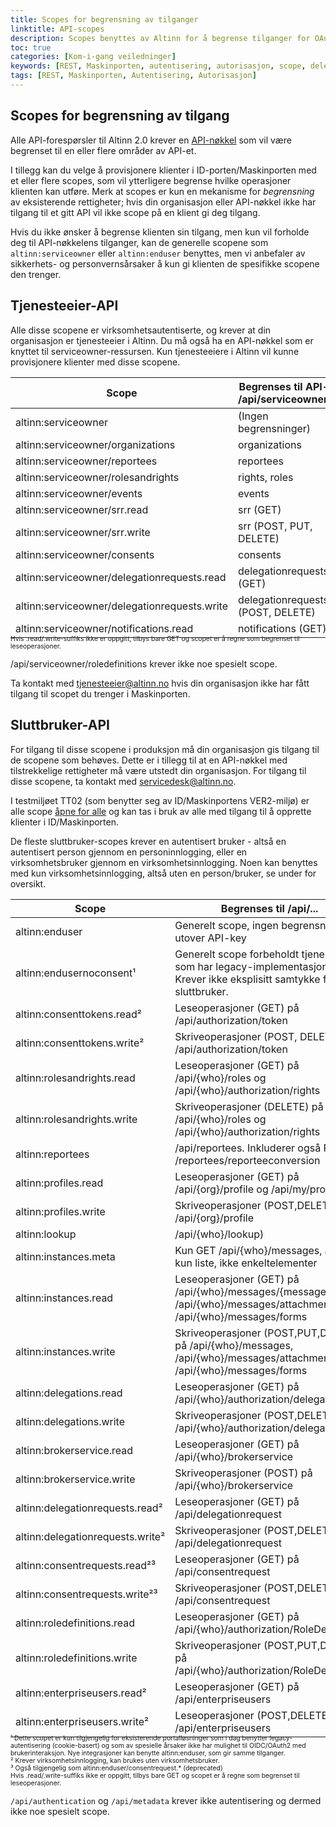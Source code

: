 ```yaml
---
title: Scopes for begrensning av tilganger
linktitle: API-scopes
description: Scopes benyttes av Altinn for å begrense tilganger for OAuth2-klienter benyttet ifm innlogginger i ID-porten eller Maskinporten.
toc: true
categories: [Kom-i-gang veiledninger]
keywords: [REST, Maskinporten, autentisering, autorisasjon, scope, delegation-scheme, API]
tags: [REST, Maskinporten, Autentisering, Autorisasjon]
---
```


## Scopes for begrensning av tilgang

Alle API-forespørsler til Altinn 2.0 krever en [API-nøkkel](https://digdir.apps.altinn.no/digdir/be-om-api-nokkel/) som vil være begrenset til en eller flere områder av API-et. 

I tillegg kan du velge å provisjonere klienter i ID-porten/Maskinporten med et eller flere scopes, som vil ytterligere begrense hvilke operasjoner klienten kan utføre. Merk at scopes er kun en mekanisme for _begrensning_ av eksisterende rettigheter; hvis din organisasjon eller API-nøkkel ikke har tilgang til et gitt API vil ikke scope på en klient gi deg tilgang.

Hvis du ikke ønsker å begrense klienten sin tilgang, men kun vil forholde deg til API-nøkkelens tilganger, kan de generelle scopene som `altinn:serviceowner` eller `altinn:enduser` benyttes, men vi anbefaler av sikkerhets- og personvernsårsaker å kun gi klienten de spesifikke scopene den trenger.

## Tjenesteeier-API

Alle disse scopene er virksomhetsautentiserte, og krever at din organisasjon er tjenesteeier i Altinn.
Du må også ha en API-nøkkel som er knyttet til serviceowner-ressursen. Kun tjenesteeiere i Altinn vil kunne provisjonere klienter med disse scopene. 

| Scope                                        | Begrenses til API-et /api/serviceowner/... |
| -------------------------------------------- | ------------------------------------------ |
| altinn:serviceowner                          | (Ingen begrensninger)                      |
| altinn:serviceowner/organizations            | organizations                              |
| altinn:serviceowner/reportees                | reportees                                  |
| altinn:serviceowner/rolesandrights           | rights, roles                              |
| altinn:serviceowner/events                   | events                                     |
| altinn:serviceowner/srr.read                 | srr (GET)                                  |
| altinn:serviceowner/srr.write                | srr (POST, PUT, DELETE)                    |
| altinn:serviceowner/consents                 | consents                                   |
| altinn:serviceowner/delegationrequests.read  | delegationrequests (GET)                   |
| altinn:serviceowner/delegationrequests.write | delegationrequests (POST, DELETE)          |
| altinn:serviceowner/notifications.read       | notifications (GET)                        |

<p style="font-size: 74%; margin-top: -2em;">
Hvis .read/.write-suffiks ikke er oppgitt, tilbys bare GET og scopet er å regne som begrenset til leseoperasjoner.

/api/serviceowner/roledefinitions krever ikke noe spesielt scope.
</p>

Ta kontakt med [tjenesteeier@altinn.no](mailto:tjenesteeier@altinn.no?subject=Tilgang%20til%20tjenesteierscope%20i%20Maskinporten)
hvis din organisasjon ikke har fått tilgang til scopet du trenger i Maskinporten.

## Sluttbruker-API

For tilgang til disse scopene i produksjon må din organisasjon gis tilgang til de scopene som behøves. Dette er i tillegg til at en API-nøkkel med 
tilstrekkelige rettigheter må være utstedt din organisasjon. For tilgang til disse scopene, ta kontakt med servicedesk@altinn.no.

I testmiljøet TT02 (som benytter seg av ID/Maskinportens VER2-miljø) er alle scope [åpne for alle](https://docs.digdir.no/oidc_api_admin_maskinporten.html#whitelisting-av-tilgang) og
kan tas i bruk av alle med tilgang til å opprette klienter i ID/Maskinporten.

De fleste sluttbruker-scopes krever en autentisert bruker - altså en autentisert person gjennom en personinnlogging, eller en virksomhetsbruker gjennom en virksomhetsinnlogging. Noen kan benyttes med kun virksomhetsinnlogging, altså uten en person/bruker, se under for oversikt.

| Scope                                         | Begrenses til /api/...       
| --------------------------------------------- | ----------------------------- 
| altinn:enduser                                |Generelt scope, ingen begrensninger utover API-key
| altinn:endusernoconsent¹                      |Generelt scope forbeholdt tjenesteeiere som har legacy-implementasjoner. Krever ikke eksplisitt samtykke fra sluttbruker.
| altinn:consenttokens.read²                    |Leseoperasjoner (GET) på /api/authorization/token
| altinn:consenttokens.write²                   |Skriveoperasjoner (POST, DELETE) på /api/authorization/token
| altinn:rolesandrights.read                    |Leseoperasjoner (GET) på /api/{who}/roles og /api/{who}/authorization/rights
| altinn:rolesandrights.write                   |Skriveoperasjoner (DELETE) på /api/{who}/roles og /api/{who}/authorization/rights
| altinn:reportees                              |/api/reportees. Inkluderer også POST /reportees/reporteeconversion
| altinn:profiles.read                          |Leseoperasjoner (GET) på /api/{org}/profile og /api/my/profile
| altinn:profiles.write                         |Skriveoperasjoner (POST,DELETE) på /api/{org}/profile
| altinn:lookup                                 |/api/{who}/lookup)
| altinn:instances.meta                         |Kun GET /api/{who}/messages, altså kun liste, ikke enkeltelementer
| altinn:instances.read                         |Leseoperasjoner (GET) på /api/{who}/messages/{messageId}, /api/{who}/messages/attachments, /api/{who}/messages/forms
| altinn:instances.write                        |Skriveoperasjoner (POST,PUT,DELETE) på /api/{who}/messages, /api/{who}/messages/attachments, /api/{who}/messages/forms
| altinn:delegations.read                       |Leseoperasjoner (GET) på /api/{who}/authorization/delegations
| altinn:delegations.write                      |Skriveoperasjoner (POST,DELETE) på /api/{who}/authorization/delegations
| altinn:brokerservice.read                     |Leseoperasjoner (GET) på /api/{who}/brokerservice
| altinn:brokerservice.write                    |Skriveoperasjoner (POST) på /api/{who}/brokerservice
| altinn:delegationrequests.read²               |Leseoperasjoner (GET) på /api/delegationrequest 
| altinn:delegationrequests.write²              |Skriveoperasjoner (POST,DELETE) på /api/delegationrequest
| altinn:consentrequests.read²³                 |Leseoperasjoner (GET) på /api/consentrequest 
| altinn:consentrequests.write²³                |Skriveoperasjoner (POST,DELETE) på /api/consentrequest
| altinn:roledefinitions.read                   |Leseoperasjoner (GET) på /api/{who}/authorization/RoleDefinitions
| altinn:roledefinitions.write                  |Skriveoperasjoner (POST,PUT,DELETE) på /api/{who}/authorization/RoleDefinitions
| altinn:enterpriseusers.read²                  |Leseoperasjoner (GET) på /api/enterpriseusers
| altinn:enterpriseusers.write²                 |Leseoperasjoner (POST,DELETE) på /api/enterpriseusers

<p style="font-size: 74%; margin-top: -2em;">
¹ Dette scopet er kun tilgjengelig for eksisterende portalløsninger som i dag benytter legacy-autentisering (cookie-basert) og som av spesielle årsaker ikke har mulighet til OIDC/OAuth2 med brukerinteraksjon. Nye integrasjoner kan benytte altinn:enduser, som gir samme tilganger.<br>
² Krever virksomhetsinnlogging, kan brukes uten virksomhetsbruker.<br>
³ Også tilgjengelig som altinn:enduser/consentrequest.* (deprecated)<br>
Hvis .read/.write-suffiks ikke er oppgitt, tilbys bare GET og scopet er å regne som begrenset til leseoperasjoner.
</p>

`/api/authentication` og `/api/metadata` krever ikke autentisering og dermed ikke noe spesielt scope. 

